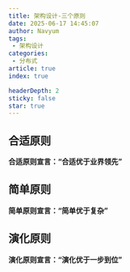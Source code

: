 ```yaml
---
title: 架构设计-三个原则
date: 2025-06-17 14:45:07
author: Navyum
tags: 
 - 架构设计
categories: 
 - 分布式
article: true
index: true

headerDepth: 2
sticky: false
star: true
---
```



## 合适原则
**合适原则宣言：“合适优于业界领先”**

## 简单原则
**简单原则宣言：“简单优于复杂”**

## 演化原则
**演化原则宣言：“演化优于一步到位”**